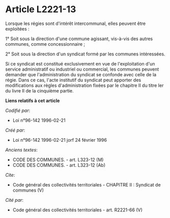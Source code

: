 # Article L2221-13

Lorsque les régies sont d'intérêt intercommunal, elles peuvent être exploitées : 

1° Soit sous la direction d'une commune agissant, vis-à-vis des autres communes, comme concessionnaire ; 

2° Soit sous la direction d'un syndicat formé par les communes intéressées. 

Si ce syndicat est constitué exclusivement en vue de l'exploitation d'un service administratif ou industriel ou commercial,
les communes peuvent demander que l'administration du syndicat se confonde avec celle de la régie. Dans ce cas, l'acte
institutif du syndicat peut apporter des modifications aux règles d'administration fixées par le chapitre II du titre Ier du
livre II de la cinquième partie.

**Liens relatifs à cet article**

_Codifié par_:

  - Loi n°96-142 1996-02-21

_Créé par_:

  - Loi n°96-142 1996-02-21 jorf 24 février 1996

_Anciens textes_:

  - CODE DES COMMUNES. - art. L323-12 (M)
  - CODE DES COMMUNES. - art. L323-12 (Ab)

_Cite_:

  - Code général des collectivités territoriales -  CHAPITRE II : Syndicat de communes (V)

_Cité par_:

  - Code général des collectivités territoriales - art. R2221-66 (V)
